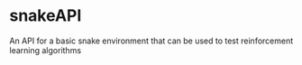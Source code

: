 # snakeAPI
An API for a basic snake environment that can be used to test reinforcement learning algorithms
